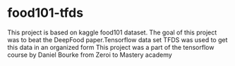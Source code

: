 # food101-tfds
This project is based on kaggle food101 dataset.
The goal of this project was to beat the DeepFood paper.Tensorflow data set TFDS was used to get this data in an organized form
This project was a part of the tensorflow course by Daniel Bourke from Zeroi to Mastery academy 
